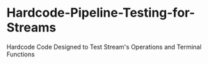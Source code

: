 # Hardcode-Pipeline-Testing-for-Streams
Hardcode Code Designed to Test Stream's Operations and Terminal Functions
